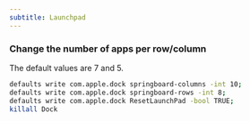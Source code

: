 ```yaml
---
subtitle: Launchpad
---
```


### Change the number of apps per row/column
The default values are 7 and 5.

```sh
defaults write com.apple.dock springboard-columns -int 10;
defaults write com.apple.dock springboard-rows -int 8;
defaults write com.apple.dock ResetLaunchPad -bool TRUE;
killall Dock
```
